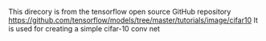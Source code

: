 This direcory is from the tensorflow open source GitHub repository 
https://github.com/tensorflow/models/tree/master/tutorials/image/cifar10
It is used for creating a simple cifar-10 conv net
